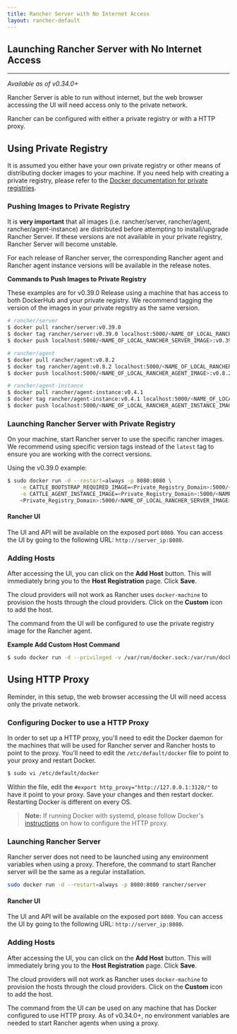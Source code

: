 ```yaml
---
title: Rancher Server with No Internet Access
layout: rancher-default
---
```


## Launching Rancher Server with No Internet Access
---

_Available as of v0.34.0+_

Rancher Server is able to run without internet, but the web browser accessing the UI will need access only to the private network. 

Rancher can be configured with either a private registry or with a HTTP proxy. 

## Using Private Registry

It is assumed you either have your own private registry or other means of distributing docker images to your machine. If you need help with creating a private registry, please refer to the [Docker documentation for private registries](https://docs.docker.com/registry/). 

### Pushing Images to Private Registry 

It is **very important** that all images (i.e. rancher/server, rancher/agent, rancher/agent-instance) are distributed before attempting to install/upgrade Rancher Server. If these versions are not available in your private registry, Rancher Server will become unstable. 

For each release of Rancher server, the corresponding Rancher agent and Rancher agent instance versions will be available in the release notes. 

**Commands to Push Images to Private Registry**

These examples are for v0.39.0 Release using a machine that has access to both DockerHub and your private registry. We recommend tagging the version of the images in your private registry as the same version. 

```bash
# rancher/server 
$ docker pull rancher/server:v0.39.0
$ docker tag rancher/server:v0.39.0 localhost:5000/<NAME_OF_LOCAL_RANCHER_SERVER_IMAGE>:v0.39.0
$ docker push localhost:5000/<NAME_OF_LOCAL_RANCHER_SERVER_IMAGE>:v0.39.0 

# rancher/agent
$ docker pull rancher/agent:v0.8.2
$ docker tag rancher/agent:v0.8.2 localhost:5000/<NAME_OF_LOCAL_RANCHER_AGENT_IMAGE>:v0.8.2
$ docker push localhost:5000/<NAME_OF_LOCAL_RANCHER_AGENT_IMAGE>:v0.8.2

# rancher/agent-instance
$ docker pull rancher/agent-instance:v0.4.1
$ docker tag rancher/agent-instance:v0.4.1 localhost:5000/<NAME_OF_LOCAL_RANCHER_AGENT_INSTANCE_IMAGE>:v0.4.1
$ docker push localhost:5000/<NAME_OF_LOCAL_RANCHER_AGENT_INSTANCE_IMAGE>:v0.4.1
```

### Launching Rancher Server with Private Registry

On your machine, start Rancher server to use the specific rancher images. We recommend using specific version tags instead of the `latest` tag to ensure you are working with the correct versions. 

Using the v0.39.0 example:

```bash
$ sudo docker run -d --restart=always -p 8080:8080 \
    -e CATTLE_BOOTSTRAP_REQUIRED_IMAGE=<Private_Registry_Domain>:5000/<NAME_OF_LOCAL_RANCHER_AGENT_IMAGE>:v0.8.2 \
    -e CATTLE_AGENT_INSTANCE_IMAGE=<Private_Registry_Domain>:5000/<NAME_OF_LOCAL_RANCHER_AGENT_INSTANCE_IMAGE>:v0.4.1 \
    <Private_Registry_Domain>:5000/<NAME_OF_LOCAL_RANCHER_SERVER_IMAGE>:v0.39.0
```

#### Rancher UI

The UI and API will be available on the exposed port `8080`. You can access the UI by going to the following URL: `http://server_ip:8080`.

### Adding Hosts

After accessing the UI, you can click on the **Add Host** button. This will immediately bring you to the **Host Registration** page. Click **Save**. 

The cloud providers will not work as Rancher uses `docker-machine` to provision the hosts through the cloud providers. Click on the **Custom** icon to add the host. 

The command from the UI will be configured to use the private registry image for the Rancher agent. 

**Example Add Custom Host Command**

```bash
$ sudo docker run -d --privileged -v /var/run/docker.sock:/var/run/docker.sock <Private_Registry_Domain>:5000/<NAME_OF_LOCAL_RANCHER_AGENT_IMAGE>:v0.8.1 http://<server_ip>:8080/v1/scripts/<security_credentials>
```

## Using HTTP Proxy 

Reminder, in this setup, the web browser accessing the UI will need access only the private network. 

### Configuring Docker to use a HTTP Proxy

In order to set up a HTTP proxy, you'll need to edit the Docker daemon for the machines that will be used for Rancher server and Rancher hosts to point to the proxy. You'll need to edit the `/etc/default/docker` file to point to your proxy and restart Docker.

```bash
$ sudo vi /etc/default/docker
```

Within the file, edit the `#export http_proxy="http://127.0.0.1:3128/"` to have it point to your proxy. Save your changes and then restart docker. Restarting Docker is different on every OS. 

> **Note:** If running Docker with systemd, please follow Docker's [instructions](https://docs.docker.com/articles/systemd/#http-proxy) on how to configure the HTTP proxy. 

### Launching Rancher Server 

Rancher server does not need to be launched using any environment variables when using a proxy. Therefore, the command to start Rancher server will be the same as a regular installation.

```bash
sudo docker run -d --restart=always -p 8080:8080 rancher/server
```
#### Rancher UI

The UI and API will be available on the exposed port `8080`. You can access the UI by going to the following URL: `http://server_ip:8080`.

### Adding Hosts

After accessing the UI, you can click on the **Add Host** button. This will immediately bring you to the **Host Registration** page. Click **Save**. 

The cloud providers will not work as Rancher uses `docker-machine` to provision the hosts through the cloud providers. Click on the **Custom** icon to add the host. 

The command from the UI can be used on any machine that has Docker configured to use HTTP proxy. As of v0.34.0+, no environment variables are needed to start Rancher agents when using a proxy.

